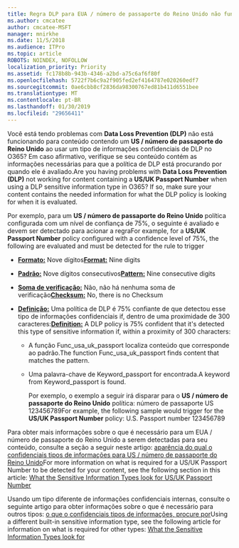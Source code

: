 ```yaml
---
title: Regra DLP para EUA / número de passaporte do Reino Unido não funcionando
ms.author: cmcatee
author: cmcatee-MSFT
manager: mnirkhe
ms.date: 11/5/2018
ms.audience: ITPro
ms.topic: article
ROBOTS: NOINDEX, NOFOLLOW
localization_priority: Priority
ms.assetid: fc178b8b-943b-4346-a2bd-a75c6af6f80f
ms.openlocfilehash: 5722f7b6c9a2f905fed2ef4164787e020260edf7
ms.sourcegitcommit: 0ae6cbb8cf2836da98300767ed81b411d6551bee
ms.translationtype: MT
ms.contentlocale: pt-BR
ms.lasthandoff: 01/30/2019
ms.locfileid: "29656411"
---
```

<span data-ttu-id="db7dc-p101">Você está tendo problemas com **Data Loss Prevention (DLP)** não está funcionando para conteúdo contendo um **US / número de passaporte do Reino Unido** ao usar um tipo de informações confidenciais de DLP no O365? Em caso afirmativo, verifique se seu conteúdo contém as informações necessárias para que a política de DLP está procurando por quando ele é avaliado.</span><span class="sxs-lookup"><span data-stu-id="db7dc-p101">Are you having problems with **Data Loss Prevention (DLP)** not working for content containing a **US/UK Passport Number** when using a DLP sensitive information type in O365? If so, make sure your content contains the needed information for what the DLP policy is looking for when it is evaluated.</span></span> 
  
<span data-ttu-id="db7dc-104">Por exemplo, para um **US / número de passaporte do Reino Unido** política configurada com um nível de confiança de 75%, o seguinte é avaliado e devem ser detectado para acionar a regra</span><span class="sxs-lookup"><span data-stu-id="db7dc-104">For example, for a **US/UK Passport Number** policy configured with a confidence level of 75%, the following are evaluated and must be detected for the rule to trigger</span></span> 
  
- <span data-ttu-id="db7dc-105">**[Formato:](https://docs.microsoft.com/office365/securitycompliance/what-the-sensitive-information-types-look-for#format-77)** Nove dígitos</span><span class="sxs-lookup"><span data-stu-id="db7dc-105">**[Format:](https://docs.microsoft.com/office365/securitycompliance/what-the-sensitive-information-types-look-for#format-77)** Nine digits</span></span> 
    
- <span data-ttu-id="db7dc-106">**[Padrão:](https://docs.microsoft.com/office365/securitycompliance/what-the-sensitive-information-types-look-for#pattern-77)** Nove dígitos consecutivos</span><span class="sxs-lookup"><span data-stu-id="db7dc-106">**[Pattern:](https://docs.microsoft.com/office365/securitycompliance/what-the-sensitive-information-types-look-for#pattern-77)** Nine consecutive digits</span></span> 
    
- <span data-ttu-id="db7dc-107">**[Soma de verificação:](https://docs.microsoft.com/office365/securitycompliance/what-the-sensitive-information-types-look-for#checksum-76)** Não, não há nenhuma soma de verificação</span><span class="sxs-lookup"><span data-stu-id="db7dc-107">**[Checksum:](https://docs.microsoft.com/office365/securitycompliance/what-the-sensitive-information-types-look-for#checksum-76)** No, there is no Checksum</span></span> 
    
- <span data-ttu-id="db7dc-108">**[Definição:](https://docs.microsoft.com/office365/securitycompliance/what-the-sensitive-information-types-look-for#definition-77)** Uma política de DLP é 75% confiante de que detectou esse tipo de informações confidenciais if, dentro de uma proximidade de 300 caracteres:</span><span class="sxs-lookup"><span data-stu-id="db7dc-108">**[Definition:](https://docs.microsoft.com/office365/securitycompliance/what-the-sensitive-information-types-look-for#definition-77)** A DLP policy is 75% confident that it's detected this type of sensitive information if, within a proximity of 300 characters:</span></span> 
    
  - <span data-ttu-id="db7dc-109">A função Func_usa_uk_passport localiza conteúdo que corresponde ao padrão.</span><span class="sxs-lookup"><span data-stu-id="db7dc-109">The function Func_usa_uk_passport finds content that matches the pattern.</span></span>
    
  - <span data-ttu-id="db7dc-110">Uma palavra-chave de Keyword_passport for encontrada.</span><span class="sxs-lookup"><span data-stu-id="db7dc-110">A keyword from Keyword_passport is found.</span></span>
    
    <span data-ttu-id="db7dc-111">Por exemplo, o exemplo a seguir irá disparar para o **US / número de passaporte do Reino Unido** política: número de passaporte US 123456789</span><span class="sxs-lookup"><span data-stu-id="db7dc-111">For example, the following sample would trigger for the **US/UK Passport Number** policy: U.S. Passport number 123456789</span></span> 
    
<span data-ttu-id="db7dc-112">Para obter mais informações sobre o que é necessário para um EUA / número de passaporte do Reino Unido a serem detectadas para seu conteúdo, consulte a seção a seguir neste artigo: [aparência do qual o confidenciais tipos de informações para US / número de passaporte do Reino Unido](https://docs.microsoft.com/office365/securitycompliance/what-the-sensitive-information-types-look-for#us--uk-passport-number)</span><span class="sxs-lookup"><span data-stu-id="db7dc-112">For more information on what is required for a US/UK Passport Number to be detected for your content, see the following section in this article: [What the Sensitive Information Types look for US/UK Passport Number](https://docs.microsoft.com/office365/securitycompliance/what-the-sensitive-information-types-look-for#us--uk-passport-number)</span></span>
  
<span data-ttu-id="db7dc-113">Usando um tipo diferente de informações confidenciais internas, consulte o seguinte artigo para obter informações sobre o que é necessário para outros tipos: [o que o confidenciais tipos de informações, procure por](https://docs.microsoft.com/office365/securitycompliance/what-the-sensitive-information-types-look-for)</span><span class="sxs-lookup"><span data-stu-id="db7dc-113">Using a different built-in sensitive information type, see the following article for information on what is required for other types: [What the Sensitive Information Types look for](https://docs.microsoft.com/office365/securitycompliance/what-the-sensitive-information-types-look-for)</span></span>
  

